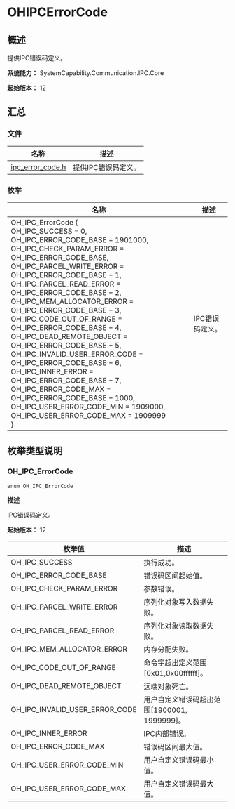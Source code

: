 # OHIPCErrorCode
<!--Kit: IPC Kit-->
<!--Subsystem: Communication-->
<!--Owner: @xdx19211@luodonghui0157-->
<!--Designer: @zhaopeng_gitee-->
<!--Tester: @maxiaorong-->
<!--Adviser: @zhang_yixin13-->

## 概述

提供IPC错误码定义。

**系统能力：** SystemCapability.Communication.IPC.Core

**起始版本：** 12


## 汇总


### 文件

| 名称 | 描述 | 
| -------- | -------- |
| [ipc_error_code.h](ipc__error__code_8h.md) | 提供IPC错误码定义。 | 


### 枚举

| 名称 | 描述 | 
| -------- | -------- |
| OH_IPC_ErrorCode {<br/>OH_IPC_SUCCESS = 0,<br/>OH_IPC_ERROR_CODE_BASE = 1901000,<br/>OH_IPC_CHECK_PARAM_ERROR = OH_IPC_ERROR_CODE_BASE,<br/>OH_IPC_PARCEL_WRITE_ERROR = OH_IPC_ERROR_CODE_BASE + 1,<br/>OH_IPC_PARCEL_READ_ERROR = OH_IPC_ERROR_CODE_BASE + 2,<br/>OH_IPC_MEM_ALLOCATOR_ERROR = OH_IPC_ERROR_CODE_BASE + 3,<br/>OH_IPC_CODE_OUT_OF_RANGE = OH_IPC_ERROR_CODE_BASE + 4,<br/>OH_IPC_DEAD_REMOTE_OBJECT = OH_IPC_ERROR_CODE_BASE + 5,<br/>OH_IPC_INVALID_USER_ERROR_CODE = OH_IPC_ERROR_CODE_BASE + 6,<br/>OH_IPC_INNER_ERROR = OH_IPC_ERROR_CODE_BASE + 7,<br/>OH_IPC_ERROR_CODE_MAX = OH_IPC_ERROR_CODE_BASE + 1000,<br/>OH_IPC_USER_ERROR_CODE_MIN = 1909000,<br/>OH_IPC_USER_ERROR_CODE_MAX = 1909999<br/>} | IPC错误码定义。 | 


## 枚举类型说明


### OH_IPC_ErrorCode

```
enum OH_IPC_ErrorCode
```

**描述**

IPC错误码定义。

**起始版本：** 12

| 枚举值 | 描述 | 
| -------- | -------- |
| OH_IPC_SUCCESS | 执行成功。 | 
| OH_IPC_ERROR_CODE_BASE | 错误码区间起始值。 | 
| OH_IPC_CHECK_PARAM_ERROR | 参数错误。 | 
| OH_IPC_PARCEL_WRITE_ERROR | 序列化对象写入数据失败。 | 
| OH_IPC_PARCEL_READ_ERROR | 序列化对象读取数据失败。 | 
| OH_IPC_MEM_ALLOCATOR_ERROR | 内存分配失败。 | 
| OH_IPC_CODE_OUT_OF_RANGE | 命令字超出定义范围[0x01,0x00ffffff]。 | 
| OH_IPC_DEAD_REMOTE_OBJECT | 远端对象死亡。 | 
| OH_IPC_INVALID_USER_ERROR_CODE | 用户自定义错误码超出范围[1900001, 1999999]。 | 
| OH_IPC_INNER_ERROR | IPC内部错误。 | 
| OH_IPC_ERROR_CODE_MAX | 错误码区间最大值。 | 
| OH_IPC_USER_ERROR_CODE_MIN | 用户自定义错误码最小值。 | 
| OH_IPC_USER_ERROR_CODE_MAX | 用户自定义错误码最大值。 | 
